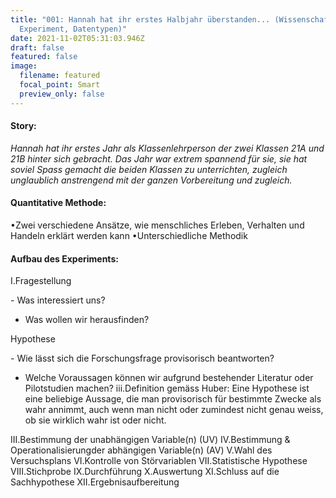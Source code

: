 ```yaml
---
title: "001: Hannah hat ihr erstes Halbjahr überstanden... (Wissenschaftliche
  Experiment, Datentypen)"
date: 2021-11-02T05:31:03.946Z
draft: false
featured: false
image:
  filename: featured
  focal_point: Smart
  preview_only: false
---
```

#### Story:

*Hannah hat ihr erstes Jahr als Klassenlehrperson der zwei Klassen 21A und 21B hinter sich gebracht. Das Jahr war extrem spannend für sie, sie hat soviel Spass gemacht die beiden Klassen zu unterrichten, zugleich unglaublich anstrengend mit der ganzen Vorbereitung und zugleich.*

#### Quantitative Methode:

•Zwei verschiedene Ansätze, wie menschliches Erleben, Verhalten und Handeln erklärt werden kann
•Unterschiedliche Methodik

#### Aufbau des Experiments:

I.Fragestellung

\- Was interessiert uns?

* Was wollen wir herausfinden?

Hypothese

\- Wie lässt sich die Forschungsfrage provisorisch beantworten?

* Welche Voraussagen können wir aufgrund bestehender Literatur oder Pilotstudien machen?
  iii.Definition gemäss Huber: Eine Hypothese ist eine beliebige Aussage, die man provisorisch für bestimmte Zwecke als wahr annimmt, auch wenn man nicht oder zumindest nicht genau weiss, ob sie wirklich wahr ist oder nicht.

III.Bestimmung der unabhängigen Variable(n) (UV)
IV.Bestimmung & Operationalisierungder abhängigen Variable(n) (AV)
V.Wahl des Versuchsplans
VI.Kontrolle von Störvariablen
VII.Statistische Hypothese
VIII.Stichprobe
IX.Durchführung
X.Auswertung
XI.Schluss auf die Sachhypothese
XII.Ergebnisaufbereitung
